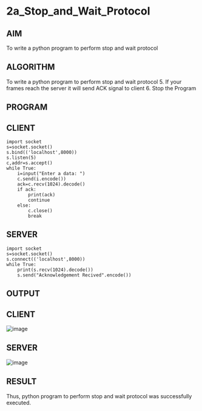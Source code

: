 # 2a_Stop_and_Wait_Protocol
## AIM 
To write a python program to perform stop and wait protocol
## ALGORITHM
To write a python program to perform stop and wait protocol
5. If your frames reach the server it will send ACK signal to client
6. Stop the Program
## PROGRAM
## CLIENT
```
import socket
s=socket.socket()
s.bind(('localhost',8000))
s.listen(5)
c,addr=s.accept()
while True:
    i=input("Enter a data: ")
    c.send(i.encode())
    ack=c.recv(1024).decode()
    if ack:
        print(ack)
        continue
    else:
        c.close()
        break
```
## SERVER
```
import socket
s=socket.socket()
s.connect(('localhost',8000))
while True:
    print(s.recv(1024).decode())
    s.send("Acknowledgement Recived".encode())
```

## OUTPUT
## CLIENT

![image](https://github.com/user-attachments/assets/8656848d-21da-41a1-9630-5af8ebf5b6e0)



## SERVER

![image](https://github.com/user-attachments/assets/5e7284b3-9bbd-4375-a738-13181b450253)



## RESULT
Thus, python program to perform stop and wait protocol was successfully executed.
